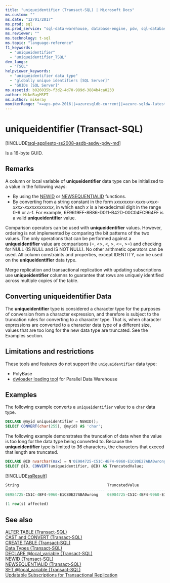 ```yaml
---
title: "uniqueidentifier (Transact-SQL) | Microsoft Docs"
ms.custom: ""
ms.date: "12/01/2017"
ms.prod: sql
ms.prod_service: "sql-data-warehouse, database-engine, pdw, sql-database"
ms.reviewer: ""
ms.technology: t-sql
ms.topic: "language-reference"
f1_keywords: 
  - "uniqueidentifier"
  - "uniqueidentifier_TSQL"
dev_langs: 
  - "TSQL"
helpviewer_keywords: 
  - "uniqueidentifier data type"
  - "globally unique identifiers [SQL Server]"
  - "GUIDs [SQL Server]"
ms.assetid: b026035b-f3d2-4d70-989d-3884b4ca0233
author: MikeRayMSFT
ms.author: mikeray
monikerRange: ">=aps-pdw-2016||=azuresqldb-current||=azure-sqldw-latest||>=sql-server-2016||=sqlallproducts-allversions||>=sql-server-linux-2017||=azuresqldb-mi-current"
---
```

# uniqueidentifier (Transact-SQL)
[!INCLUDE[tsql-appliesto-ss2008-asdb-asdw-pdw-md](../../includes/tsql-appliesto-ss2008-all-md.md)]

Is a 16-byte GUID.
  
## Remarks  
A column or local variable of **uniqueidentifier** data type can be initialized to a value in the following ways:
-   By using the [NEWID](../../t-sql/functions/newid-transact-sql.md) or [NEWSEQUENTIALID](../../t-sql/functions/newsequentialid-transact-sql.md) functions.    
-   By converting from a string constant in the form *xxxxxxxx*-*xxxx*-*xxxx*-*xxxx*-*xxxxxxxxxxxx*, in which each *x* is a hexadecimal digit in the range 0-9 or a-f. For example, 6F9619FF-8B86-D011-B42D-00C04FC964FF is a valid **uniqueidentifier** value.  
  
Comparison operators can be used with **uniqueidentifier** values. However, ordering is not implemented by comparing the bit patterns of the two values. The only operations that can be performed against a **uniqueidentifier** value are comparisons (=, <>, \<, >, \<=, >=) and checking for NULL (IS NULL and IS NOT NULL). No other arithmetic operators can be used. All column constraints and properties, except IDENTITY, can be used on the **uniqueidentifier** data type.
  
Merge replication and transactional replication with updating subscriptions use **uniqueidentifier** columns to guarantee that rows are uniquely identified across multiple copies of the table.
  
## Converting uniqueidentifier Data  
The **uniqueidentifier** type is considered a character type for the purposes of conversion from a character expression, and therefore is subject to the truncation rules for converting to a character type. That is, when character expressions are converted to a character data type of a different size, values that are too long for the new data type are truncated. See the Examples section.
  
## Limitations and restrictions

These tools and features do not support the `uniqueidentifier` data type:
- PolyBase
- [dwloader loading tool](https://msdn.microsoft.com/sql/analytics-platform-system/dwloader) for Parallel Data Warehouse

## Examples  
The following example converts a `uniqueidentifier` value to a `char` data type.
  
```sql
DECLARE @myid uniqueidentifier = NEWID();  
SELECT CONVERT(char(255), @myid) AS 'char';  
```  
  
The following example demonstrates the truncation of data when the value is too long for the data type being converted to. Because the **uniqueidentifier** type is limited to 36 characters, the characters that exceed that length are truncated.
  
```sql
DECLARE @ID nvarchar(max) = N'0E984725-C51C-4BF4-9960-E1C80E27ABA0wrong';  
SELECT @ID, CONVERT(uniqueidentifier, @ID) AS TruncatedValue;  
```  
  
[!INCLUDE[ssResult](../../includes/ssresult-md.md)]
  
```sql
String                                       TruncatedValue  
-------------------------------------------- ------------------------------------  
0E984725-C51C-4BF4-9960-E1C80E27ABA0wrong    0E984725-C51C-4BF4-9960-E1C80E27ABA0  
  
(1 row(s) affected)  
```  
  
## See also
[ALTER TABLE &#40;Transact-SQL&#41;](../../t-sql/statements/alter-table-transact-sql.md)  
[CAST and CONVERT &#40;Transact-SQL&#41;](../../t-sql/functions/cast-and-convert-transact-sql.md)  
[CREATE TABLE &#40;Transact-SQL&#41;](../../t-sql/statements/create-table-transact-sql.md)  
[Data Types &#40;Transact-SQL&#41;](../../t-sql/data-types/data-types-transact-sql.md)  
[DECLARE @local_variable &#40;Transact-SQL&#41;](../../t-sql/language-elements/declare-local-variable-transact-sql.md)  
[NEWID &#40;Transact-SQL&#41;](../../t-sql/functions/newid-transact-sql.md)  
[NEWSEQUENTIALID &#40;Transact-SQL&#41;](../../t-sql/functions/newsequentialid-transact-sql.md)    
[SET @local_variable &#40;Transact-SQL&#41;](../../t-sql/language-elements/set-local-variable-transact-sql.md)  
[Updatable Subscriptions for Transactional Replication](../../relational-databases/replication/transactional/updatable-subscriptions-for-transactional-replication.md)
  
  
